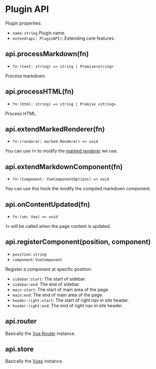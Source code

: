 # Plugin API

Plugin properties:

- `name`: `string` Plugin name.
- `extend(api: PluginAPI)`: Extending core features.

## api.processMarkdown(fn)

- `fn`: `(text: string) => string | Promise<string>`

Process markdown.

## api.processHTML(fn)

- `fn`: `(html: string) => string | Promise <string>`

Process HTML.

## api.extendMarkedRenderer(fn)

- `fn`: `(renderer: marked.Renderer) => void`

You can use `fn` to modify the [marked renderer](https://marked.js.org/#/USING_PRO.md#renderer) we use.

## api.extendMarkdownComponent(fn)

- `fn`: `(Component: VueComponentOptions) => void`

You can use this hook the modify the compiled markdown component.

## api.onContentUpdated(fn)

- `fn`: `(vm: Vue) => void`

`fn` will be called when the page content is updated.

## api.registerComponent(position, component)

- `position`: `string`
- `component`: `VueComponent`

Register a component at specific position:

- `sidebar:start`: The start of sidebar.
- `sidebar:end`: The end of sidebar.
- `main:start`: The start of main area of the page.
- `main:end`: The end of main area of the page.
- `header-right:start`: The start of right nav in site header.
- `header-right:end`: The end of right nav in site header.

## api.router

Basically the [Vue Router](https://router.vuejs.org/api/#router-instance-properties) instance.

## api.store

Basically the [Vuex](https://vuex.vuejs.org/api/#vuex-store-instance-properties) instance.
